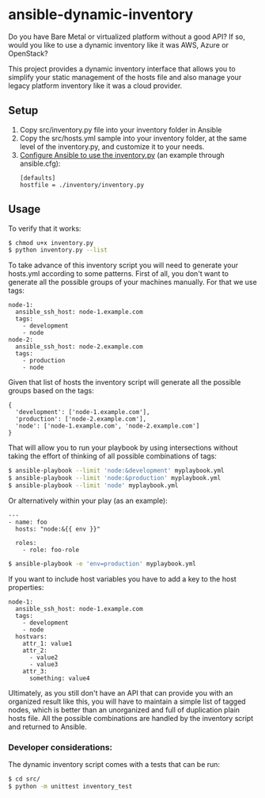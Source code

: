 # ansible-dynamic-inventory
Do you have Bare Metal or virtualized platform without a good API? If so, would you like to use a dynamic inventory like it was AWS, Azure or OpenStack?

This project provides a dynamic inventory interface that allows you to simplify your static management of the hosts file and also manage your legacy platform inventory like it was a cloud provider.

## Setup

1. Copy src/inventory.py file into your inventory folder in Ansible
2. Copy the src/hosts.yml sample into your inventory folder, at the same level of the inventory.py, and customize it to your needs.
3. [Configure Ansible to use the inventory.py](http://docs.ansible.com/ansible/latest/intro_inventory.html#splitting-out-host-and-group-specific-data) (an example through ansible.cfg):
    ```
    [defaults]
    hostfile = ./inventory/inventory.py
    ```
## Usage

To verify that it works:

```bash
$ chmod u+x inventory.py
$ python inventory.py --list
```

To take advance of this inventory script you will need to generate your hosts.yml according to some patterns.
First of all, you don't want to generate all the possible groups of your machines manually. For that we use tags:
```
node-1:
  ansible_ssh_host: node-1.example.com
  tags:
    - development
    - node
node-2:
  ansible_ssh_host: node-2.example.com
  tags:
    - production
    - node
```
Given that list of hosts the inventory script will generate all the possible groups based on the tags:
```
{
  'development': ['node-1.example.com'],
  'production': ['node-2.example.com'],
  'node': ['node-1.example.com', 'node-2.example.com']
}
```
That will allow you to run your playbook by using intersections without taking the effort of thinking of all possible combinations of tags:
```bash
$ ansible-playbook --limit 'node:&development' myplaybook.yml
$ ansible-playbook --limit 'node:&production' myplaybook.yml
$ ansible-playbook --limit 'node' myplaybook.yml
```
Or alternatively within your play (as an example):
```
---
- name: foo
  hosts: "node:&{{ env }}"

  roles:
    - role: foo-role
```
```bash
$ ansible-playbook -e 'env=production' myplaybook.yml
```

If you want to include host variables you have to add a key to the host properties:
```
node-1:
  ansible_ssh_host: node-1.example.com
  tags:
    - development
    - node
  hostvars:
    attr_1: value1
    attr_2:
      - value2
      - value3
    attr_3:
      something: value4
```

Ultimately, as you still don't have an API that can provide you with an organized result like this, you will have to maintain a simple list of tagged nodes, which is better than an unorganized and full of duplication plain hosts file. All the possible combinations are handled by the inventory script and returned to Ansible.

### Developer considerations:
The dynamic inventory script comes with a tests that can be run:
```bash
$ cd src/
$ python -m unittest inventory_test
```
